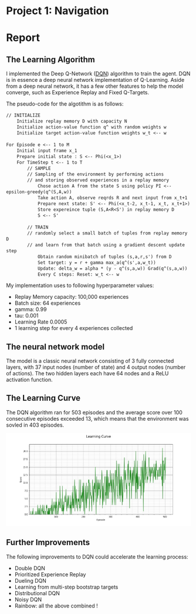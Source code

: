 [//]: # (Image References)

[image1]: dqn_agent_learning_curve.jpg "Learning Curve"

# Project 1: Navigation

# Report

## The Learning Algorithm
I implemented the Deep Q-Network ([DQN](https://web.stanford.edu/class/psych209/Readings/MnihEtAlHassibis15NatureControlDeepRL.pdf)) algorithm to train the agent. DQN is in essence a deep neural network implementation of Q-Learning. Aside from a deep neural network, it has a few other features to help the model converge, such as Experience Replay and Fixed Q-Targets.

The pseudo-code for the algotithm is as follows:

    // INITIALIZE
        Initialize replay memory D with capacity N
        Initialize action-value function q^ with random weights w
        Initialize target action-value function weights w_t <-- w

    For Episode e <-- 1 to M
        Initial input frame x_1
        Prepare initial state : S <-- Phi(<x_1>)
        For TimeStep t <-- 1 to T
            // SAMPLE
            // Sampling of the environment by performing actions 
            // and storing observed experiences in a replay memory
                Chose action A from the state S using policy PI <-- epsilon-greedy(q^(S,A,w))
                Take action A, observe reqrds R and next input from x_t+1
                Prepare next state: S' <-- Phi(<x_t-2, x_t-1, x_t, x_t+1>)
                Store expereince tuple (S,A<R<S') in replay memory D
                S <-- S'
            
            // TRAIN
            // randomly select a small batch of tuples from replay memory D
            // and learn from that batch using a gradient descent update step
                Obtain random minibatch of tuples (s,a,r,s') from D
                Set target: y = r + gamma max_a(q^(s',a,w_t))
                Update: delta_w = alpha * (y - q^(s,a,w)) Grad(q^(s,a,w))
                Every C steps: Reset: w_t <-- w

My implementation uses to following hyperparameter values:

* Replay Memory capacity: 100,000 experiences
* Batch size: 64 experiences
* gamma: 0.99
* tau: 0.001
* Learning Rate 0.0005
* 1 learning step for every 4 experiences collected

## The neural network model
The model is a classic neural network consisting of 3 fully connected layers, with 37 input nodes (number of state) and 4 output nodes (number of actions). The two hidden layers each have 64 nodes and a ReLU activation function.

## The Learning Curve

The DQN algorithm ran for 503 episodes and the average score over 100 consecutive episodes exceeded 13, which means that the environment was sovled in 403 episodes.

![Learning Curve][image1]

## Further Improvements

The following improvements to DQN could accelerate the learning process:
* Double DQN
* Prioritized Experience Replay
* Dueling DQN
* Learning from multi-step bootstrap targets
* Distributional DQN
* Noisy DQN
* Rainbow: all the above combined !
